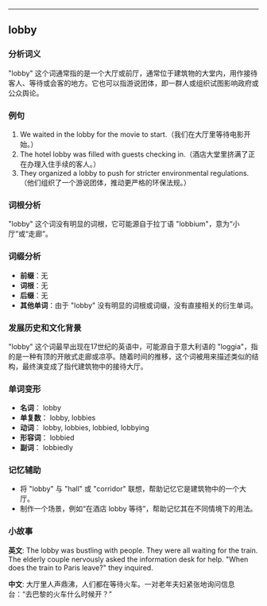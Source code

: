 
---------------
## lobby
### 分析词义
"lobby" 这个词通常指的是一个大厅或前厅，通常位于建筑物的大堂内，用作接待客人、等待或会客的地方。它也可以指游说团体，即一群人或组织试图影响政府或公众舆论。

### 例句
1. We waited in the lobby for the movie to start.（我们在大厅里等待电影开始。）
2. The hotel lobby was filled with guests checking in.（酒店大堂里挤满了正在办理入住手续的客人。）
3. They organized a lobby to push for stricter environmental regulations.（他们组织了一个游说团体，推动更严格的环保法规。）

### 词根分析
"lobby" 这个词没有明显的词根，它可能源自于拉丁语 "lobbium"，意为“小厅”或“走廊”。

### 词缀分析
- **前缀**：无
- **词根**：无
- **后缀**：无
- **其他单词**：由于 "lobby" 没有明显的词根或词缀，没有直接相关的衍生单词。

### 发展历史和文化背景
"lobby" 这个词最早出现在17世纪的英语中，可能源自于意大利语的 "loggia"，指的是一种有顶的开敞式走廊或凉亭。随着时间的推移，这个词被用来描述类似的结构，最终演变成了指代建筑物中的接待大厅。

### 单词变形
- **名词**： lobby
- **单复数**： lobby, lobbies
- **动词**： lobby, lobbies, lobbied, lobbying
- **形容词**： lobbied
- **副词**： lobbiedly

### 记忆辅助
- 将 "lobby" 与 "hall" 或 "corridor" 联想，帮助记忆它是建筑物中的一个大厅。
- 制作一个场景，例如“在酒店 lobby 等待”，帮助记忆其在不同情境下的用法。

### 小故事
**英文**:
The lobby was bustling with people. They were all waiting for the train. The elderly couple nervously asked the information desk for help. "When does the train to Paris leave?" they inquired. 

**中文**:
大厅里人声鼎沸，人们都在等待火车。一对老年夫妇紧张地询问信息台：“去巴黎的火车什么时候开？”

